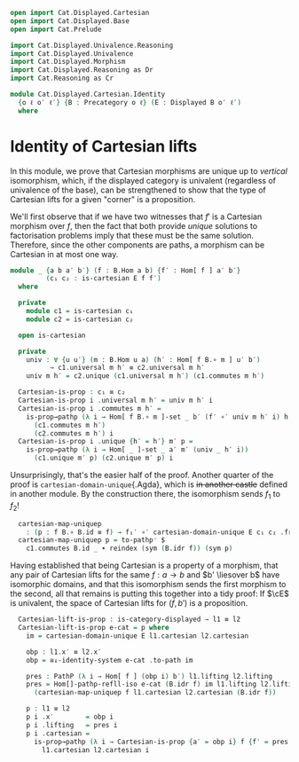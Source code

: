 ```agda
open import Cat.Displayed.Cartesian
open import Cat.Displayed.Base
open import Cat.Prelude

import Cat.Displayed.Univalence.Reasoning
import Cat.Displayed.Univalence
import Cat.Displayed.Morphism
import Cat.Displayed.Reasoning as Dr
import Cat.Reasoning as Cr

module Cat.Displayed.Cartesian.Identity
  {o ℓ o′ ℓ′} {B : Precategory o ℓ} (E : Displayed B o′ ℓ′)
  where
```

# Identity of Cartesian lifts

In this module, we prove that Cartesian morphisms are unique up to
_vertical_ isomorphism, which, if the displayed category is univalent
(regardless of univalence of the base), can be strengthened to show that
the type of Cartesian lifts for a given "corner" is a proposition.

<!--
```agda
private
  module B = Cr B

open Cat.Displayed.Univalence.Reasoning E
open Cat.Displayed.Univalence E
open Cat.Displayed.Morphism E
open Displayed E
open Dr E
open _≅[_]_
```
-->

We'll first observe that if we have two witnesses that $f'$ is a
Cartesian morphism over $f$, then the fact that both provide _unique_
solutions to factorisation problems imply that these must be the same
solution. Therefore, since the other components are paths, a morphism
can be Cartesian in at most one way.

```agda
module _ {a b a′ b′} (f : B.Hom a b) {f′ : Hom[ f ] a′ b′}
         (c₁ c₂ : is-cartesian E f f′)
  where

  private
    module c1 = is-cartesian c₁
    module c2 = is-cartesian c₂

  open is-cartesian

  private
    univ : ∀ {u u′} (m : B.Hom u a) (h′ : Hom[ f B.∘ m ] u′ b′)
          → c1.universal m h′ ≡ c2.universal m h′
    univ m h′ = c2.unique (c1.universal m h′) (c1.commutes m h′)

  Cartesian-is-prop : c₁ ≡ c₂
  Cartesian-is-prop i .universal m h′ = univ m h′ i
  Cartesian-is-prop i .commutes m h′ =
    is-prop→pathp (λ i → Hom[ f B.∘ m ]-set _ b′ (f′ ∘′ univ m h′ i) h′)
      (c1.commutes m h′)
      (c2.commutes m h′) i
  Cartesian-is-prop i .unique {h′ = h′} m′ p =
    is-prop→pathp (λ i → Hom[ _ ]-set _ a′ m′ (univ _ h′ i))
      (c1.unique m′ p) (c2.unique m′ p) i
```

Unsurprisingly, that's the easier half of the proof. Another quarter of
the proof is `cartesian-domain-unique`{.Agda}, which is ~~in another
castle~~ defined in another module. By the construction there, the
isomorphism sends $f_1$ to $f_2$!

<!--
```agda
module _ {a b a₁′ a₂′ b′} (f : B.Hom a b) {f₁′ : Hom[ f ] a₁′ b′}
         {f₂′ : Hom[ f ] a₂′ b′} (c₁ : is-cartesian E f f₁′) (c₂ : is-cartesian E f f₂′)
  where
  private
    module c1 = is-cartesian c₁
    module c2 = is-cartesian c₂
```
-->

```agda
  cartesian-map-uniquep
    : (p : f B.∘ B.id ≡ f) → f₁′ ∘′ cartesian-domain-unique E c₁ c₂ .from′ ≡[ p ] f₂′
  cartesian-map-uniquep p = to-pathp⁻ $
    c1.commutes B.id _ ∙ reindex (sym (B.idr f)) (sym p)
```

<!--
```agda
module _ {a b b′} (f : B.Hom a b) (l1 l2 : Cartesian-lift E f b′) where
  open Cartesian-lift

  private
    module l1 = Cartesian-lift l1
    module l2 = Cartesian-lift l2
```
-->

Having established that being Cartesian is a property of a morphism,
that any pair of Cartesian lifts for the same $f : a \to b$ and $b'
\liesover b$ have isomorphic domains, and that this isomorphism sends
the first morphism to the second, all that remains is putting this
together into a tidy proof: If $\cE$ is univalent, the space of
Cartesian lifts for $(f, b')$ is a proposition.

```agda
  Cartesian-lift-is-prop : is-category-displayed → l1 ≡ l2
  Cartesian-lift-is-prop e-cat = p where
    im = cartesian-domain-unique E l1.cartesian l2.cartesian

    obp : l1.x′ ≡ l2.x′
    obp = ≅↓-identity-system e-cat .to-path im

    pres : PathP (λ i → Hom[ f ] (obp i) b′) l1.lifting l2.lifting
    pres = Hom[]-pathp-refll-iso e-cat (B.idr f) im l1.lifting l2.lifting
      (cartesian-map-uniquep f l1.cartesian l2.cartesian (B.idr f))

    p : l1 ≡ l2
    p i .x′        = obp i
    p i .lifting   = pres i
    p i .cartesian =
      is-prop→pathp (λ i → Cartesian-is-prop {a′ = obp i} f {f′ = pres i})
        l1.cartesian l2.cartesian i
```
